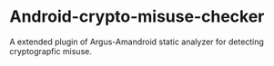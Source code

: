 # Android-crypto-misuse-checker
A extended plugin of Argus-Amandroid static analyzer for detecting cryptograpfic misuse.
